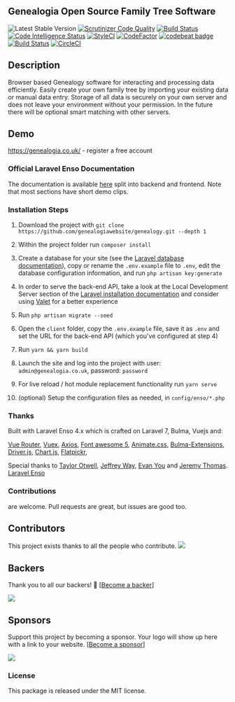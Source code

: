 ## Genealogia Open Source Family Tree Software
 ![Latest Stable Version](https://img.shields.io/github/release/genealogiawebsite/genealogy.svg) 
[![Scrutinizer Code Quality](https://scrutinizer-ci.com/g/genealogiawebsite/genealogy/badges/quality-score.png?b=master)](https://scrutinizer-ci.com/g/genealogiawebsite/genealogy/?branch=master)
[![Build Status](https://scrutinizer-ci.com/g/genealogiawebsite/genealogy/badges/build.png?b=master)](https://scrutinizer-ci.com/g/genealogiawebsite/genealogy/build-status/master)
[![Code Intelligence Status](https://scrutinizer-ci.com/g/genealogiawebsite/genealogy/badges/code-intelligence.svg?b=master)](https://scrutinizer-ci.com/code-intelligence)
[![StyleCI](https://github.styleci.io/repos/135390590/shield?branch=master)](https://github.styleci.io/repos/135390590)
[![CodeFactor](https://www.codefactor.io/repository/github/genealogiawebsite/genealogy/badge/master)](https://www.codefactor.io/repository/github/genealogiawebsite/genealogy/overview/master)
[![codebeat badge](https://codebeat.co/badges/911f9e33-212a-4dfa-a860-751cdbbacff7)](https://codebeat.co/projects/github-com-modulargenealogy-genealogy-master)
[![Build Status](https://travis-ci.org/genealogiawebsite/genealogy.svg?branch=master)](https://travis-ci.org/genealogiawebsite/genealogy)
[![CircleCI](https://circleci.com/gh/genealogiawebsite/genealogy.svg?style=svg)](https://circleci.com/gh/genalogiawebsite/genealogy)


## Description

Browser based Genealogy software for interacting and processing data efficiently. Easily create your
own family tree by importing your existing data or manual data entry. Storage of all data is securely on your own server and does
not leave your environment without your permission. In the future there will be optional
smart matching with other servers.

## Demo

https://genealogia.co.uk/ - register a free account

<!--h-->
### Official Laravel Enso Documentation

The documentation is available [here](https://docs.laravel-enso.com) split into backend and frontend.
Note that most sections have short demo clips.

<!--/h-->

### Installation Steps

1. Download the project with `git clone https://github.com/genealogiawebsite/genealogy.git --depth 1`

2. Within the project folder run `composer install`

3. Create a database for your site (see the [Laravel database documentation](https://laravel.com/docs/6.x/database)), 
copy or rename the `.env.example` file to `.env`, 
edit the database configuration information, and run `php artisan key:generate`

4. In order to serve the back-end API, take a look at the Local Development Server section of the [Laravel installation documentation](https://laravel.com/docs/6.x/#installation)
and consider using [Valet](https://laravel.com/docs/6.x/valet) for a better experience

5. Run `php artisan migrate --seed`

6. Open the `client` folder, copy the `.env.example` file, save it as `.env` and set the URL 
for the back-end API (which you've configured at step 4)

7. Run `yarn && yarn build`

8. Launch the site and log into the project with user: `admin@genealogia.co.uk`, password: `password`

9. For live reload / hot module replacement functionality run `yarn serve`

10. (optional) Setup the configuration files as needed, in `config/enso/*.php`

### Thanks

Built with Laravel Enso 4.x which is crafted on Laravel 7, Bulma, Vuejs and:

[Vue Router](https://router.vuejs.org/en), [Vuex](https://vuex.vuejs.org/en/), [Axios](https://github.com/axios/axios),
[Font awesome 5](https://fontawesome.com), [Animate.css](https://daneden.github.io/animate.css/), 
[Bulma-Extensions](https://wikiki.github.io/bulma-extensions/overview), [Driver.js](https://kamranahmed.info/driver.js/),
[Chart.js](http://chartjs.org), [Flatpickr](https://chmln.github.io/flatpickr/), 

Special thanks to [Taylor Otwell](https://laravel.com/), [Jeffrey Way](https://laracasts.com), [Evan You](https://vuejs.org/) and [Jeremy Thomas](https://bulma.io). [Laravel Enso](https://github.com/laravel-enso)

<!--h-->
### Contributions

are welcome. Pull requests are great, but issues are good too.

## Contributors

This project exists thanks to all the people who contribute. 
<a href="graphs/contributors"><img src="https://opencollective.com/genealogy/contributors.svg?width=890&button=false" /></a>


## Backers

Thank you to all our backers! 🙏 [[Become a backer](https://opencollective.com/genealogy#backer)]

<a href="https://opencollective.com/genealogy#backers" target="_blank"><img src="https://opencollective.com/genealogy/backers.svg?width=890"></a>


## Sponsors

Support this project by becoming a sponsor. Your logo will show up here with a link to your website. [[Become a sponsor](https://opencollective.com/genealogy#sponsor)]

<a href="https://opencollective.com/genealogy#sponsors" target="_blank"><img src="https://opencollective.com/genealogy/sponsors.svg?width=890"></a>
### License

This package is released under the MIT license.
<!--/h-->
